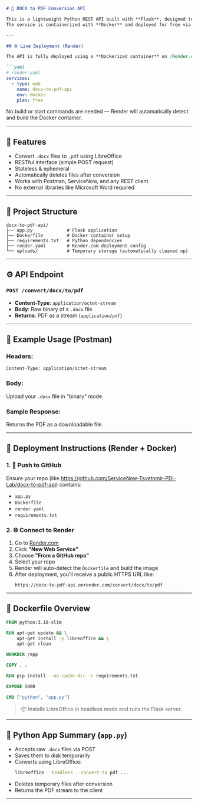 ```markdown
# 📄 DOCX to PDF Conversion API

This is a lightweight Python REST API built with **Flask**, designed to convert `.docx` files to PDF using **LibreOffice in headless mode**.  
The service is containerized with **Docker** and deployed for free via **Render.com**.

---

## 🌐 Live Deployment (Render)

The API is fully deployed using a **Dockerized container** on [Render.com](https://render.com/) using the following configuration:

```yaml
# render.yaml
services:
  - type: web
    name: docx-to-pdf-api
    env: docker
    plan: free
```

No build or start commands are needed — Render will automatically detect and build the Docker container.

---

## 🚀 Features

- Convert `.docx` files to `.pdf` using LibreOffice
- RESTful interface (simple POST request)
- Stateless & ephemeral
- Automatically deletes files after conversion
- Works with Postman, ServiceNow, and any REST client
- No external libraries like Microsoft Word required

---

## 📁 Project Structure

```
docx-to-pdf-api/
├── app.py             # Flask application
├── Dockerfile         # Docker container setup
├── requirements.txt   # Python dependencies
├── render.yaml        # Render.com deployment config
└── uploads/           # Temporary storage (automatically cleaned up)
```

---

## ⚙️ API Endpoint

### `POST /convert/docx/to/pdf`

- **Content-Type**: `application/octet-stream`
- **Body**: Raw binary of a `.docx` file
- **Returns**: PDF as a stream (`application/pdf`)

---

## 🧪 Example Usage (Postman)

### Headers:
```http
Content-Type: application/octet-stream
```

### Body:
Upload your `.docx` file in "binary" mode.

### Sample Response:
Returns the PDF as a downloadable file.

---

## 🧰 Deployment Instructions (Render + Docker)

### 1. 🐙 Push to GitHub

Ensure your repo (like https://github.com/ServiceNow-Tsvetomir-PDI-Lab/docx-to-pdf-api) contains:

- `app.py`
- `Dockerfile`
- `render.yaml`
- `requirements.txt`

### 2. 🌐 Connect to Render

1. Go to [Render.com](https://render.com/)
2. Click **"New Web Service"**
3. Choose **"From a GitHub repo"**
4. Select your repo
5. Render will auto-detect the `Dockerfile` and build the image
6. After deployment, you’ll receive a public HTTPS URL like:
   ```
   https://docx-to-pdf-api.onrender.com/convert/docx/to/pdf
   ```

---

## 🐳 Dockerfile Overview

```Dockerfile
FROM python:3.10-slim

RUN apt-get update && \
    apt-get install -y libreoffice && \
    apt-get clean

WORKDIR /app

COPY . .

RUN pip install --no-cache-dir -r requirements.txt

EXPOSE 5000

CMD ["python", "app.py"]
```

> 📦 Installs LibreOffice in headless mode and runs the Flask server.

---

## 🧠 Python App Summary (`app.py`)

- Accepts raw `.docx` files via POST
- Saves them to disk temporarily
- Converts using LibreOffice:
  ```bash
  libreoffice --headless --convert-to pdf ...
  ```
- Deletes temporary files after conversion
- Returns the PDF stream to the client

---
